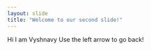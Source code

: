 ```yaml
---
layout: slide
title: "Welcome to our second slide!"
---
```

Hi I am Vyshnavy
Use the left arrow to go back!
